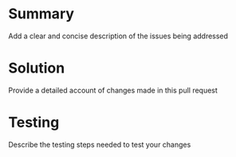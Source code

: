 # Summary
   Add a clear and concise description of the issues being addressed
# Solution
   Provide a detailed account of changes made in this pull request
# Testing
   Describe the testing steps needed to test your changes

